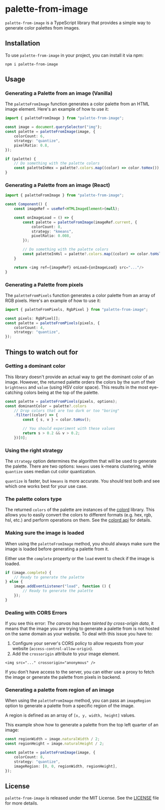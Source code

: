 # palette-from-image

`palette-from-image` is a TypeScript library that provides a simple way to generate color palettes from images.

## Installation

To use `palette-from-image` in your project, you can install it via npm:

```
npm i palette-from-image
```

## Usage

### Generating a Palette from an image (Vanilla)

The `paletteFromImage` function generates a color palette from an HTML image element. Here's an example of how to use it:

```typescript
import { paletteFromImage } from "palette-from-image";

const image = document.querySelector("img");
const palette = paletteFromImage(image, {
    colorCount: 6,
    strategy: "quantize",
    pixelRatio: 0.8,
});

if (palette) {
    // Do something with the palette colors
    const paletteInHex = palette?.colors.map((color) => color.toHex());
}
```

### Generating a Palette from an image (React)

```typescript
import { paletteFromImage } from "palette-from-image";

const Component() {
    const imageRef = useRef<HTMLImageElement>(null);

    const onImageLoad = () => {
        const palette = paletteFromImage(imageRef.current, {
            colorCount: 8,
            strategy: "kmeans",
            pixelRatio: 0.008,
        });

        // Do something with the palette colors
        const paletteInHsl = palette?.colors.map((color) => color.toHslString());
    }

    return <img ref={imageRef} onLoad={onImageLoad} src="..."/>
}

```

### Generating a Palette from pixels

The `paletteFromPixels` function generates a color palette from an array of RGB pixels. Here's an example of how to use it:

```typescript
import { paletteFromPixels, RgbPixel } from "palette-from-image";

const pixels: RgbPixel[];
const palette = paletteFromPixels(pixels, {
    colorCount: 4,
    strategy: "quantize",
});
```

## Things to watch out for

### Getting a dominant color

This library doesn't provide an actual way to get the dominant color of an image. However, the
returned palette orders the colors by the sum of their `brightness` and `value` (using HSV color
space). This results in the most eye-catching colors being at the top of the palette.

```typescript
const palette = paletteFromPixels(pixels, options);
const dominantColor = palette?.colors
    // Drop colors that are too dark or too "boring"
    .filter((color) => {
        const { s, v } = color.toHsv();

        // You should experiment with these values
        return s > 0.2 && v > 0.2;
    })[0];
```

### Using the right strategy

The `strategy` option determines the algorithm that will be used to generate the palette. There are
two options: `kmeans` uses k-means clustering, while `quantize` uses median cut color quantization.

`quantize` is faster, but `kmeans` is more accurate. You should test both and see which one works best for your use case.

### The palette colors type

The returned `colors` of the palette are instances of the [colord](https://github.com/omgovich/colord)
library. This allows you to easily convert the colors to different formats (e.g. hex, rgb, hsl,
etc.) and perform operations on them. See the [colord api](https://github.com/omgovich/colord#api)
for details.

### Making sure the image is loaded

When using the `paletteFromImage` method, you should always make sure the image is loaded before generating a palette from it.

Either use the `complete` property or the `load` event to check if the image is loaded.

```typescript
if (image.complete) {
    // Ready to generate the palette
} else {
    image.addEventListener("load", function () {
        // Ready to generate the palette
    });
}
```

### Dealing with CORS Errors

If you see this error: _The canvas has been tainted by cross-origin data_, it means that the image
you are trying to generate a palette from is not hosted on the same domain as your website. To deal
with this issue you have to:

1. Configure your server's CORS policy to allow requests from your website (`access-control-allow-origin`).
2. Add the `crossorigin` attribute to your image element.

```
<img src="..." crossorigin="anonymous" />
```

If you don't have access to the server, you can either use a proxy to fetch the image or generate the palette from pixels in backend.

### Generating a palette from region of an image

When using the `paletteFromImage` method, you can pass an `imageRegion` option to generate a palette from a specific region of the image.

A region is defined as an array of `[x, y, width, height]` values.

This example show how to generate a palette from the top left quarter of an image:

```typescript
const regionWidth = image.naturalWidth / 2;
const regionHeight = image.naturalHeight / 2;

const palette = paletteFromImage(image, {
    colorCount: 8,
    strategy: "quantize",
    imageRegion: [0, 0, regionWidth, regionHeight],
});
```

## License

`palette-from-image` is released under the MIT License. See the [LICENSE](./LICENSE) file for more details.
